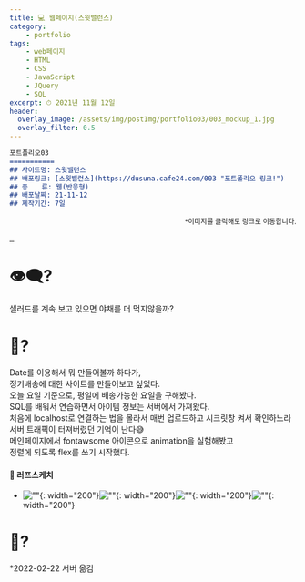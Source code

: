 ```yaml
---
title: 💻 웹페이지(스윗밸런스)
category: 
    - portfolio
tags: 
    - web페이지
    - HTML
    - CSS
    - JavaScript
    - JQuery
    - SQL
excerpt: ⏱ 2021년 11월 12일
header:
  overlay_image: /assets/img/postImg/portfolio03/003_mockup_1.jpg
  overlay_filter: 0.5
---
```

```markdown
포트폴리오03
===========
## 사이트명: 스윗밸런스
## 배포링크: [스윗밸런스](https://dusuna.cafe24.com/003 "포트폴리오 링크!")
## 종　　류: 웹(반응형)
## 배포날짜: 21-11-12
## 제작기간: 7일
```
<p style="font-size: 12px; text-align: right;">
    *이미지를 클릭해도 링크로 이동합니다.
</p>
<div class="imgBox">
    <a href="https://dusuna.cafe24.com/003/">
        <img src="/assets/img/postImg/portfolio03/003_mockup_1.jpg" alt="">
    </a>
    <a href="https://dusuna.cafe24.com/003/">
        <img src="/assets/img/postImg/portfolio03/003_mockup_2.jpg" alt="">
    </a>
    <a href="https://dusuna.cafe24.com/003/">
        <img src="/assets/img/postImg/portfolio03/003_mockup_3.jpg" alt="">
    </a>
</div>

# 👁‍🗨?
샐러드를 계속 보고 있으면 야채를 더 먹지않을까?

# 💬?  
Date를 이용해서 뭐 만들어볼까 하다가,  
정기배송에 대한 사이트를 만들어보고 싶었다.  
오늘 요일 기준으로, 평일에 배송가능한 요일을 구해봤다.  
SQL를 배워서 연습하면서 아이템 정보는 서버에서 가져왔다.  
처음에 localhost로 연결하는 법을 몰라서 매번 업로드하고 시크릿창 켜서 확인하느라  
서버 트래픽이 터져버렸던 기억이 난다😅  
메인페이지에서 fontawsome 아이콘으로 animation을 실험해봤고  
정렬에 되도록 flex를 쓰기 시작했다. 

#### 📜 러프스케치 
- ![""](/assets/img/postImg/portfolio03/003_sketch_1.jpg){: width="200"}![""](/assets/img/postImg/portfolio03/003_sketch_2.jpg){: width="200"}![""](/assets/img/postImg/portfolio03/003_sketch_3.jpg){: width="200"}![""](/assets/img/postImg/portfolio03/003_sketch_4.jpg){: width="200"}




# 💭?

*2022-02-22 서버 옮김
